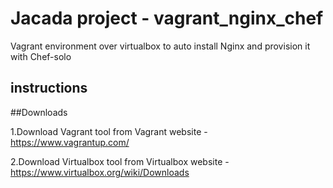 # Jacada project - vagrant_nginx_chef
Vagrant environment over virtualbox to auto install Nginx and provision it with Chef-solo

instructions
---

##Downloads

1.Download Vagrant tool from Vagrant website - https://www.vagrantup.com/

2.Download Virtualbox tool from Virtualbox website - https://www.virtualbox.org/wiki/Downloads  
